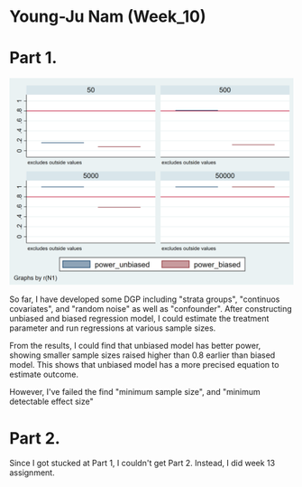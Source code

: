 # Young-Ju Nam (Week_10)


Part 1. 
===================

![Power](img/Power_table.png)

So far, I have developed some DGP including "strata groups", "continuos covariates", and "random noise" as well as "confounder". After constructing unbiased and biased regression model, I could estimate the treatment parameter and run regressions at various sample sizes.

From the results, I could find that unbiased model has better power, showing smaller sample sizes raised higher than 0.8 earlier than biased model. This shows that unbiased model has a more precised equation to estimate outcome. 

However, I've failed the find "minimum sample size", and "minimum detectable effect size"


Part 2.
===================

Since I got stucked at Part 1, I couldn't get Part 2. Instead, I did week 13 assignment.